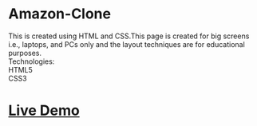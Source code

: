 # Amazon-Clone
This is created using HTML and CSS.This page is created for big screens i.e., laptops, and PCs only and the layout techniques are for educational purposes.<br> Technologies:<br> HTML5 <br>CSS3<br>
<h1><a href = "https://yashsrivastavaaa.github.io/Amazon-Clone/">Live Demo</a><h1>
